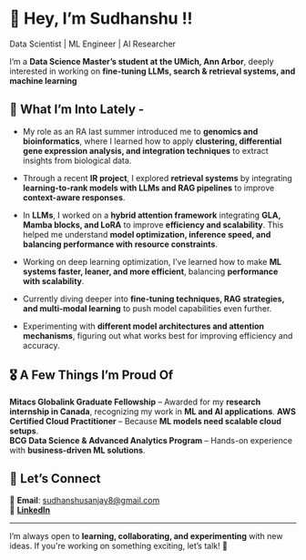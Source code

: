 # 👋 Hey, I’m Sudhanshu !!

Data Scientist | ML Engineer | AI Researcher

I’m a **Data Science Master’s student at the UMich, Ann Arbor**, deeply interested in working on **fine-tuning LLMs, search & retrieval systems, and machine learning**

## 🚀 What I’m Into Lately -  
- My role as an RA last summer introduced me to **genomics and bioinformatics**, where I learned how to apply **clustering, differential gene expression analysis, and integration techniques** to extract insights from biological data.  

- Through a recent **IR project**, I explored **retrieval systems** by integrating **learning-to-rank models with LLMs and RAG pipelines** to improve **context-aware responses**.  

- In **LLMs**, I worked on a **hybrid attention framework** integrating **GLA, Mamba blocks, and LoRA** to improve **efficiency and scalability**. This helped me understand **model optimization, inference speed, and balancing performance with resource constraints**.  

- Working on deep learning optimization, I’ve learned how to make **ML systems faster, leaner, and more efficient**, balancing **performance with scalability**.  

- Currently diving deeper into **fine-tuning techniques, RAG strategies, and multi-modal learning** to push model capabilities even further.  

- Experimenting with **different model architectures and attention mechanisms**, figuring out what works best for improving efficiency and accuracy.  


## 🎖️ A Few Things I’m Proud Of  
**Mitacs Globalink Graduate Fellowship** – Awarded for my **research internship in Canada**, recognizing my work in **ML and AI applications**. 
**AWS Certified Cloud Practitioner** – Because **ML models need scalable cloud setups**.  
**BCG Data Science & Advanced Analytics Program** – Hands-on experience with **business-driven ML solutions**.

## 💬 Let’s Connect  
📩 **Email**: sudhanshusanjay8@gmail.com  
🔗 [**LinkedIn**](https://www.linkedin.com/in/sudhanshu-agarwal/)  

---

I’m always open to **learning, collaborating, and experimenting** with new ideas. If you're working on something exciting, let’s talk! 🚀
